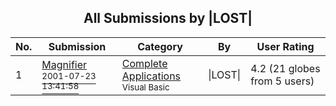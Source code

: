 ﻿<div align="center">

## All Submissions by \|LOST\|

</div>

No.  | Submission | Category | By   | User Rating
---- | ---------- | -------- | ---- | -----------
1 | [Magnifier<br /><sup>2001-07-23 13:41:58</sup>](https://github.com/Planet-Source-Code/lost-magnifier__1-25394) | [Complete Applications<br /><sup>Visual Basic</sup>](../ByCategory/complete-applications__1-27.md) | \|LOST\| | 4.2 (21 globes from 5 users)
